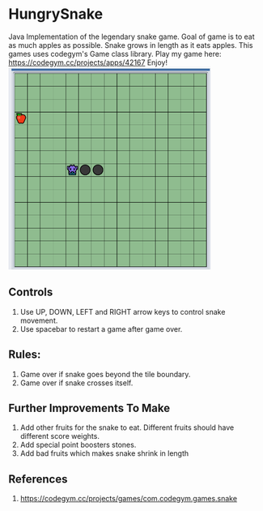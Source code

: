 # HungrySnake

Java Implementation of the legendary snake game. Goal of game is to eat as much apples as possible.
Snake grows in length as it eats apples. This games uses codegym's Game class library.
Play my game here: https://codegym.cc/projects/apps/42167
Enjoy!
<img src="game.PNG" alt="Screenshot of HungrySnake Game" width="400" height="400"/>

## Controls
1. Use UP, DOWN, LEFT and RIGHT arrow keys to control snake movement.
2. Use spacebar to restart a game after game over.

## Rules:
1. Game over if snake goes beyond the tile boundary.
2. Game over if snake crosses itself.

## Further Improvements To Make
1. Add other fruits for the snake to eat. Different fruits should have different score weights.
2. Add special point boosters stones.
3. Add bad fruits which makes snake shrink in length

## References
1. https://codegym.cc/projects/games/com.codegym.games.snake